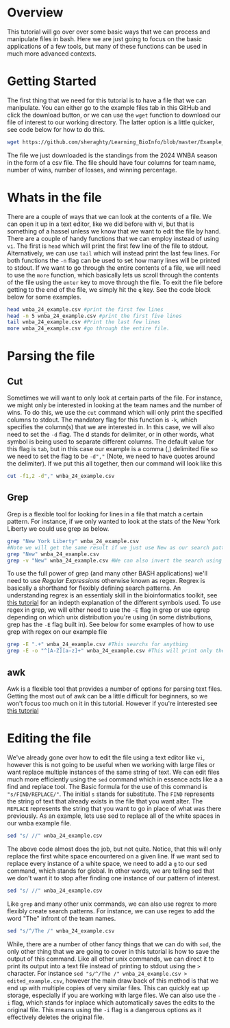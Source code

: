 # Overview #
This tutorial will go over over some basic ways that we can process and manipulate files in bash. Here we are just going to focus on the basic applications of a few tools, but many of these functions can be used in much more advanced contexts. 

# Getting Started #
The first thing that we need for this tutorial is to have a file that we can manipulate. You can either go to the example files tab in this GitHub and click the download button, or we can use the `wget` function to download our file of interest to our working directory. The latter option is a little quicker, see code below for how to do this. 

```bash
wget https://github.com/sheraghty/Learning_BioInfo/blob/master/Example_files/wnba_24_example.csv
```

The file we just downloaded is the standings from the 2024 WNBA season in the form of a csv file. The file should have four columns for team name, number of wins, number of losses, and winning percentage.

# Whats in the file #
There are a couple of ways that we can look at the contents of a file. We can open it up in a text editor, like we did before with vi, but that is something of a hassel unless we know that we want to edit the file by hand. There are a couple of handy functions that we can employ instead of using `vi`. The first is `head` which will print the first few line of the file to stdout. Alternatively, we can use `tail` which will instead print the last few lines. For both functions the `-n` flag can be used to set how many lines will be printed to stdout. If we want to go through the entire contents of a file, we will need to use the `more` function, which basically lets us scroll through the contents of the file using the `enter` key to move through the file. To exit the file before getting to the end of the file, we simply hit the `q` key. See the code block below for some examples.

```bash
head wnba_24_example.csv #print the first few lines
head -n 5 wnba_24_example.csv #print the first five lines
tail wnba_24_example.csv #Print the last few lines
more wnba_24_example.csv #go through the entire file.
```
# Parsing the file #
## Cut ##
Sometimes we will want to only look at certain parts of the file. For instance, we might only be interested in looking at the team names and the number of wins. To do this, we use the `cut` command which will only print the specified columns to stdout. The mandatory flag for this function is `-k`, which specifies the column(s) that we are interested in. In this case, we will also need to set the `-d` flag. The d stands for delimiter, or in other words, what symbol is being used to separate different columns. The default value for this flag is `tab`, but in this case our example is a comma (,) delimited file so we need to set the flag to be `-d","` (Note, we need to have quotes around the delimiter). If we put this all together, then our command will look like this 

```bash
cut -f1,2 -d"," wnba_24_example.csv
```

## Grep ##
Grep is a flexible tool for looking for lines in a file that match a certain pattern. For instance, if we only wanted to look at the stats of the New York Liberty we could use grep as below.
```bash
grep "New York Liberty" wnba_24_example.csv
#Note we will get the same result if we just use New as our search pattern
grep "New" wnba_24_example.csv
grep -v "New" wnba_24_example.csv #We can also invert the search using the -v flag 
```
To use the full power of grep (and many other BASH applications) we'll need to use *Regular Expressions* otherwise known as regex. Regrex is basically a shorthand for flexibly defining search patterns. An understanding regrex is an essentialy skill in the bioinformatics toolkit, see [this tutorial](https://www.geeksforgeeks.org/dsa/write-regular-expressions/) for an indepth explanation of the different symbols used. To use regex in grep, we will either need to use the `-E` flag in grep or use egrep depending on which unix distribution you're using (in some distributions, grep has the `-E` flag built in). See below for some examples of how to use grep with regex on our example file

```bash
grep -E ".+" wnba_24_example.csv #This searchs for anything
grep -E -o "^[A-Z][a-z]+" wnba_24_example.csv #This will print only the first word
```

## awk ##
Awk is a flexible tool that provides a number of options for parsing text files. Getting the most out of awk can be a little difficult for beginners, so we won't focus too much on it in this tutorial. However if you're interested see [this tutorial](https://www.cyberciti.biz/faq/bash-scripting-using-awk/)

# Editing the file #
We've already gone over how to edit the file using a text editor like `vi`, however this is not going to be useful when we working with large files or want replace multiple instances of the same string of text. We can edit files much more efficiently using the `sed` command which in essence acts like a a find and replace tool. The Basic formula for the use of this command is `"s/FIND/REPLACE/"`. The initial `s` stands for substitute. The `FIND` represents the string of text that already exists in the file that you want alter. The `REPLACE` represents the string that you want to go in place of what was there previously. As an example, lets use sed to replace all of the white spaces in our wnba example file. 
```bash
sed "s/ //" wnba_24_example.csv
```

The above code almost does the job, but not quite. Notice, that this will only replace the first white space encountered on a given line. If we want sed to replace every instance of a white space, we need to add a `g` to our sed command, which stands for global. In other words, we are telling sed that we don't want it to stop after finding one instance of our pattern of interest.

```bash
sed "s/ //" wnba_24_example.csv
```
Like `grep` and many other unix commands, we can also use regrex to more flexibly create search patterns. For instance, we can use regex to add the word "The" infront of the team names. 

```bash
sed "s/^/The /" wnba_24_example.csv
```
While, there are a number of other fancy things that we can do with `sed`, the only other thing that we are going to cover in this tutorial is how to save the output of this command. Like all other unix commands, we can direct it to print its output into a text file instead of printing to stdout using the `>` character. For instance `sed "s/^/The /" wnba_24_example.csv > edited_example.csv`, however the main draw back of this method is that we end up with multiple copies of very similar files. This can quickly eat up storage, especially if you are working with large files. We can also use the `-i` flag, which stands for inplace which automatically saves the edits to the original file. This means using the `-i` flag is a dangerous options as it effectively deletes the original file.
